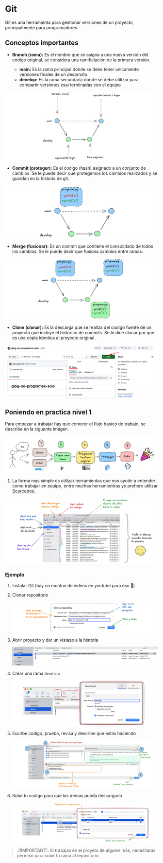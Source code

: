 # Git

Git es una herramienta para gestionar versiones de un proyecto, principalmente para programadores.

## Conceptos importantes

- **Branch (rama):** Es el nombre que se asigna a una nueva versión del codigo original, se considera una ramificiación de la primera versión.

  - **main:** Es la rama principal donde se debe tener unicamente versiones finales de un desarrollo
  - **develop:** Es la rama secundaria donde se debe utilizar para compartir versiones casi terminadas con el equipo

![1728967202179](image/git.readme/1728967202179.png)

- **Commit (proteger):** Es el codigo (hash) asignado a un conjunto de cambios. Se le puede decir que protegemos los cambios realizados y se guardan en la historia de git.

![1728967168963](image/git.readme/1728967168963.png)

- **Merge (fusionar):** Es un commit que contiene el consolidado de todos los cambios. Se le puede decir que fusiona cambios entre ramas.

![1728967455747](image/git.readme/1728967455747.png)

- **Clone (clonar):** Es la descarga que se realiza del codigo fuente de un proyecto que incluye el historico de commits. Se le dice clonar por que es una copia identica al proyecto original.

![1728967686539](image/git.readme/1728967686539.png)

## Poniendo en practica nivel 1

Para empezar a trabajar hay que conocer el flujo basico de trabajo, se describe en la siguente imagen.

![1728969613682](image/git.readme/1728969613682.png)

1. La forma mas simple es utilizar herramientas que nos ayude a entender como trabajar en equipo, entre muchas herramientras yo prefiero utilizar [Sourcetree](https://www.sourcetreeapp.com/).

![1728969421787](image/git.readme/1728969421787.png)

### Ejemplo

1. Instalar Git (hay un monton de videos en youtube para eso 🙂)
2. Clonar repositorio

   ![1728970199443](image/git.readme/1728970199443.png)
3. Abrir proyecto y dar un vistazo a la historia

   ![1728970038224](image/git.readme/1728970038224.png)
4. Crear una rama `develop`

   ![1728970392323](image/git.readme/1728970392323.png)
5. Escribe codigo, prueba, revisa y describe que estas haciendo

   ![1728970752342](image/git.readme/1728970752342.png)
6. Sube tu codigo para que los demas pueda descargarlo

   ![1728970958989](image/git.readme/1728970958989.png)

> .[!IMPORTANT].
> Si trabajas en el proyeto de alguien más, necesitarás permiso para subir tu rama al repositorio.
